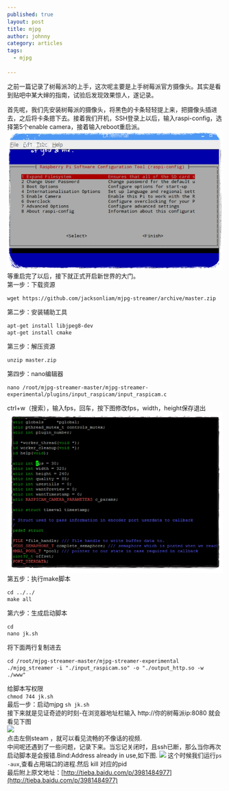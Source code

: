 ```yaml
---
published: true
layout: post
title: mjpg
author: johnny
category: articles
tags:
  - mjpg

---
```


之前一篇记录了树莓派3的上手，这次呢主要是上手树莓派官方摄像头。其实是看到贴吧中某大婶的指南，试验后发现效果惊人，遂记录。
<!-- more -->
首先呢，我们先安装树莓派的摄像头，将黑色的卡条轻轻提上来，把摄像头插进去，之后将卡条摁下去。接着我们开机，SSH登录上以后，输入raspi-config，选择第5个enable camera，接着输入reboot重启派。  
 ![](/images/mjpg_1.png)  
等重启完了以后，接下就正式开启新世界的大门。  
第一步：下载资源  
```
wget https://github.com/jacksonliam/mjpg-streamer/archive/master.zip
```  
第二步：安装辅助工具  
```
apt-get install libjpeg8-dev  
apt-get install cmake
``` 
第三步：解压资源  
```
unzip master.zip
```  
第四步：nano编辑器  
```
nano /root/mjpg-streamer-master/mjpg-streamer-experimental/plugins/input_raspicam/input_raspicam.c
```   
ctrl+w（搜索），输入fps，回车，按下图修改fps，width，height保存退出  
![](/images/mjpg_2.png)  
第五步：执行make脚本  
```  
cd ../../  
make all  
```
第六步：生成启动脚本  
```
cd  
nano jk.sh  
```  
将下面两行复制进去  
```
cd /root/mjpg-streamer-master/mjpg-streamer-experimental  
./mjpg_streamer -i "./input_raspicam.so" -o "./output_http.so -w ./www"  
```  
给脚本写权限  
```chmod 744 jk.sh```  
最后一步：启动mjpg
```sh jk.sh```  
接下来就是见证奇迹的时刻-在浏览器地址栏输入 http://你的树莓派ip:8080 就会看见下图  
![](/images/mjpg_4.png)  
点击左侧steam ，就可以看见流畅的不像话的视频.  
中间呢还遇到了一些问题，记录下来。当忘记关闭时，且ssh已断，那么当你再次启动脚本是会报错.Bind:Address already in use,如下图.
![](/images/mjpg_5.png)
这个时候我们运行```ps -aux```,查看占用端口的进程.然后 kill 对应的pid  
最后附上原文地址：[http://tieba.baidu.com/p/3981484977](http://tieba.baidu.com/p/3981484977)


